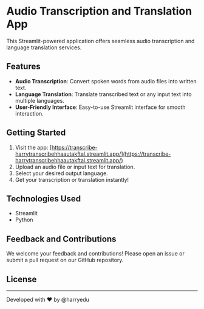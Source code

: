 
# Audio Transcription and Translation App

This Streamlit-powered application offers seamless audio transcription and language translation services.

## Features

- **Audio Transcription**: Convert spoken words from audio files into written text.
- **Language Translation**: Translate transcribed text or any input text into multiple languages.
- **User-Friendly Interface**: Easy-to-use Streamlit interface for smooth interaction.

## Getting Started

1. Visit the app: [https://transcribe-harrytranscribehhaautakftal.streamlit.app/](https://transcribe-harrytranscribehhaautakftal.streamlit.app/)
2. Upload an audio file or input text for translation.
3. Select your desired output language.
4. Get your transcription or translation instantly!

## Technologies Used

- Streamlit
- Python


## Feedback and Contributions

We welcome your feedback and contributions! Please open an issue or submit a pull request on our GitHub repository.

## License



---

Developed with ❤️ by @harryedu
